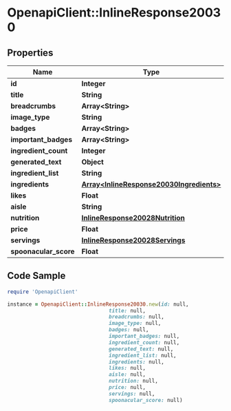 # OpenapiClient::InlineResponse20030

## Properties

Name | Type | Description | Notes
------------ | ------------- | ------------- | -------------
**id** | **Integer** |  | 
**title** | **String** |  | 
**breadcrumbs** | **Array&lt;String&gt;** |  | 
**image_type** | **String** |  | 
**badges** | **Array&lt;String&gt;** |  | 
**important_badges** | **Array&lt;String&gt;** |  | 
**ingredient_count** | **Integer** |  | 
**generated_text** | **Object** |  | [optional] 
**ingredient_list** | **String** |  | 
**ingredients** | [**Array&lt;InlineResponse20030Ingredients&gt;**](InlineResponse20030Ingredients.md) |  | 
**likes** | **Float** |  | 
**aisle** | **String** |  | 
**nutrition** | [**InlineResponse20028Nutrition**](InlineResponse20028Nutrition.md) |  | 
**price** | **Float** |  | 
**servings** | [**InlineResponse20028Servings**](InlineResponse20028Servings.md) |  | 
**spoonacular_score** | **Float** |  | 

## Code Sample

```ruby
require 'OpenapiClient'

instance = OpenapiClient::InlineResponse20030.new(id: null,
                                 title: null,
                                 breadcrumbs: null,
                                 image_type: null,
                                 badges: null,
                                 important_badges: null,
                                 ingredient_count: null,
                                 generated_text: null,
                                 ingredient_list: null,
                                 ingredients: null,
                                 likes: null,
                                 aisle: null,
                                 nutrition: null,
                                 price: null,
                                 servings: null,
                                 spoonacular_score: null)
```


